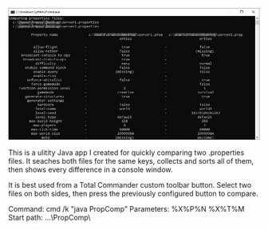 ![Pattern](propcomp.JPG?raw=true)

This is a ulitity Java app I created for quickly comparing two .properties files.
It seaches both files for the same keys, collects and sorts all of them, then shows every difference in a console window.

It is best used from a Total Commander custom toolbar button.
Select two files on both sides, then press the previously configured button to compare.

Command: cmd /k "java PropComp"
Parameters: %X%P%N %X%T%M
Start path: ...\PropComp\

